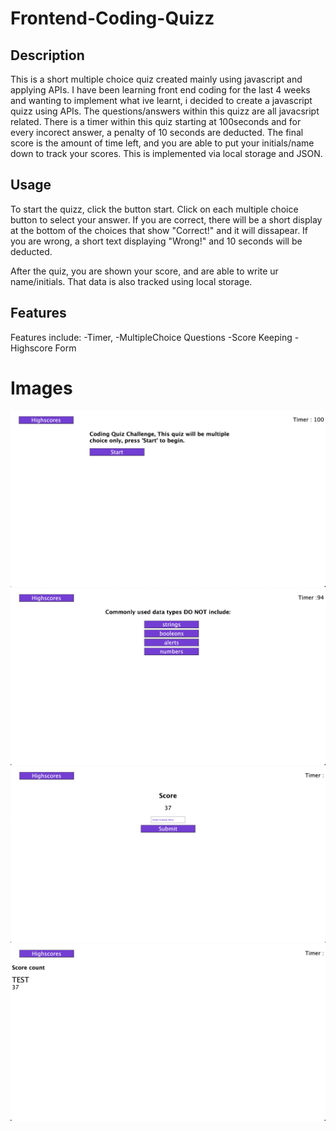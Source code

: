 # Frontend-Coding-Quizz

## Description 

This is a short multiple choice quiz created mainly using javascript and applying APIs. I have been learning front end coding for the last 4 weeks and wanting to implement what ive learnt, i decided to create a javascript quizz using APIs. The questions/answers within this quizz are all javacsript related. There is a timer within this quiz starting at 100seconds and for every incorect answer, a penalty of 10 seconds are deducted. The final score is the amount of time left, and you are able to put your initials/name down to track your scores. This is implemented via local storage and JSON.

## Usage

To start the quizz, click the button start. Click on each multiple choice button to select your answer. If you are correct, there will be a short display at the bottom of the choices that show "Correct!" and it will dissapear. If you are wrong, a short text displaying "Wrong!" and 10 seconds will be deducted.

After the quiz, you are shown your score, and are able to write ur name/initials. That data is also tracked using local storage.

## Features

Features include:
-Timer,
-MultipleChoice Questions 
-Score Keeping
-Highscore Form

# Images

![Image1](/assets/Screenshot.png)
![Image2](/assets/Screenshot2.png)
![Image3](/assets/Screenshot3.png)
![Image4](/assets/Screenshot4.png)

